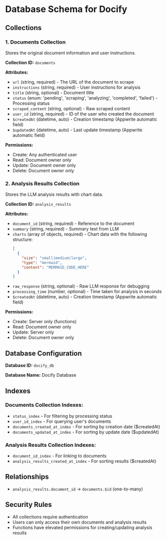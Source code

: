 # Database Schema for Docify

## Collections

### 1. Documents Collection
Stores the original document information and user instructions.

**Collection ID:** `documents`

**Attributes:**
- `url` (string, required) - The URL of the document to scrape
- `instructions` (string, required) - User instructions for analysis
- `title` (string, optional) - Document title
- `status` (enum: 'pending', 'scraping', 'analyzing', 'completed', 'failed') - Processing status
- `scraped_content` (string, optional) - Raw scraped content
- `user_id` (string, required) - ID of the user who created the document
- `$createdAt` (datetime, auto) - Creation timestamp (Appwrite automatic field)
- `$updatedAt` (datetime, auto) - Last update timestamp (Appwrite automatic field)

**Permissions:**
- Create: Any authenticated user
- Read: Document owner only
- Update: Document owner only
- Delete: Document owner only

### 2. Analysis Results Collection
Stores the LLM analysis results with chart data.

**Collection ID:** `analysis_results`

**Attributes:**
- `document_id` (string, required) - Reference to the document
- `summary` (string, required) - Summary text from LLM
- `charts` (array of objects, required) - Chart data with the following structure:
  ```json
  [
    {
      "size": "small|medium|large",
      "type": "mermaid",
      "content": "MERMAID_CODE_HERE"
    }
  ]
  ```
- `raw_response` (string, optional) - Raw LLM response for debugging
- `processing_time` (number, optional) - Time taken for analysis in seconds
- `$createdAt` (datetime, auto) - Creation timestamp (Appwrite automatic field)

**Permissions:**
- Create: Server only (functions)
- Read: Document owner only
- Update: Server only
- Delete: Document owner only

## Database Configuration

**Database ID:** `docify_db`

**Database Name:** Docify Database

## Indexes

### Documents Collection Indexes:
- `status_index` - For filtering by processing status
- `user_id_index` - For querying user's documents
- `documents_created_at_index` - For sorting by creation date ($createdAt)
- `documents_updated_at_index` - For sorting by update date ($updatedAt)

### Analysis Results Collection Indexes:
- `document_id_index` - For linking to documents
- `analysis_results_created_at_index` - For sorting results ($createdAt)

## Relationships

- `analysis_results.document_id` → `documents.$id` (one-to-many)

## Security Rules

- All collections require authentication
- Users can only access their own documents and analysis results
- Functions have elevated permissions for creating/updating analysis results
